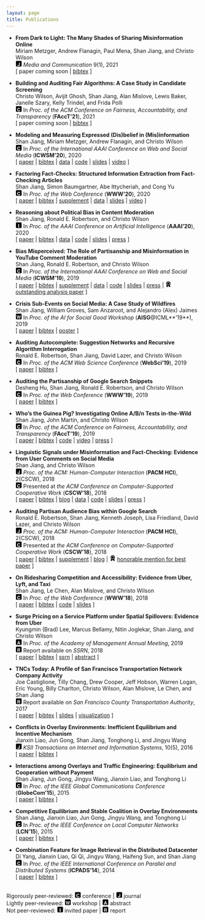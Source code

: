 ```yaml
---
layout: page
title: Publications
---
```


* **From Dark to Light: The Many Shades of Sharing Misinformation Online**  
Miriam Metzger, Andrew Flanagin, Paul Mena, Shan Jiang, and Christo Wilson  
<img src="../images/letters/j.svg" width="16"> *Media and Communication* 9(1), 2021  
\[ paper coming soon \| [bibtex](mac21_bib.txt) \]

* **Building and Auditing Fair Algorithms: A Case Study in Candidate Screening**  
Christo Wilson, Avijit Ghosh, Shan Jiang, Alan Mislove, Lewis Baker, Janelle Szary, Kelly Trindel, and Frida Polli  
<img src="../images/letters/c.svg" width="16"> In *Proc. of the ACM Conference on Fairness, Accountability, and Transparency* (**FAccT’21**), 2021  
\[ paper coming soon \| [bibtex](fat21_bib.txt) \] <!-- acceptance rate: 82/328=25.0% -->

* **Modeling and Measuring Expressed (Dis)belief in (Mis)information**  
Shan Jiang, Miriam Metzger, Andrew Flanagin, and Christo Wilson  
<img src="../images/letters/c.svg" width="16"> In *Proc. of the International AAAI Conference on Web and Social Media* (**ICWSM’20**), 2020  
\[ [paper](icwsm20_paper.pdf) \| [bibtex](icwsm20_bib.txt) \| [data](../resources/#misinformation) \| [code](https://github.com/printfoo/misinfo-cscw2018-icwsm2020) \| [slides](icwsm20_slides.pdf) \| [video](https://youtu.be/ZHY1hzJ_F9o) \] <!-- acceptance rate: 33/195=16.9% -->

* **Factoring Fact-Checks: Structured Information Extraction from Fact-Checking Articles**  
Shan Jiang, Simon Baumgartner, Abe Ittycheriah, and Cong Yu  
<img src="../images/letters/c.svg" width="16"> In *Proc. of the Web Conference* (**WWW’20**), 2020  
\[ [paper](www20_paper.pdf) \| [bibtex](www20_bib.txt) \| [supplement](www20_supplement.pdf) \| [data](../resources/#fact-checks) \| [slides](www20_slides.pdf) \| [video](https://youtu.be/9Kp9GdItRjs) \] <!-- acceptance rate: 217/1,129=19.2% -->

* **Reasoning about Political Bias in Content Moderation**  
Shan Jiang, Ronald E. Robertson, and Christo Wilson  
<img src="../images/letters/i.svg" width="16"> In *Proc. of the AAAI Conference on Artificial Intelligence* (**AAAI’20**), 2020  
\[ [paper](aaai20_paper.pdf) \| [bibtex](aaai20_bib.txt) \| [data](../resources/#content-moderation) \| [code](https://github.com/printfoo/moderation-icwsm2019-aaai2020) \| [slides](aaai20_slides.pdf) \| [press](https://arstechnica.com/science/2020/02/researchers-have-already-tested-googles-algorithms-for-political-bias) \] <!-- invited to sister conference track: 16/16=100% -->

* **Bias Misperceived: The Role of Partisanship and Misinformation in YouTube Comment Moderation**  
Shan Jiang, Ronald E. Robertson, and Christo Wilson  
<img src="../images/letters/c.svg" width="16"> In *Proc. of the International AAAI Conference on Web and Social Media* (**ICWSM’19**), 2019    
\[ [paper](icwsm19_paper.pdf) \| [bibtex](icwsm19_bib.txt) \| [supplement](icwsm19_supplement.pdf) \| [data](../resources/#content-moderation) \| [code](https://github.com/printfoo/moderation-icwsm2019-aaai2020) \| [slides](icwsm19_slides.pdf)  \| [press](https://arstechnica.com/science/2020/02/researchers-have-already-tested-googles-algorithms-for-political-bias) \| <img src="../images/icons/medal.svg" width="16"> [outstanding analysis paper](https://twitter.com/cerenbudak/status/1138852430928646145)<!-- 1/238=0.4% --> \] <!-- acceptance rate: 51/238=21.4% -->  

* **Crisis Sub-Events on Social Media: A Case Study of Wildfires**  
Shan Jiang, William Groves, Sam Anzaroot, and Alejandro (Alex) Jaimes  
<img src="../images/letters/w.svg" width="16"> In *Proc. of the AI for Social Good Workshop* (**AISG**@ICML**’19**), 2019  
\[ [paper](aisg19_paper.pdf) \| [bibtex](aisg19_bib.txt) \| [poster](aisg19_poster.pdf) \] <!-- oral presentation rate: 10/57=17.5% -->

* **Auditing Autocomplete: Suggestion Networks and Recursive Algorithm Interrogation**  
Ronald E. Robertson, Shan Jiang, David Lazer, and Christo Wilson  
<img src="../images/letters/c.svg" width="16"> In *Proc. of the ACM Web Science Conference* (**WebSci’19**), 2019  
\[ [paper](websci19_paper.pdf) \| [bibtex](websci19_bib.txt) \] <!-- acceptance rate: 31/130=23.8% --> 

* **Auditing the Partisanship of Google Search Snippets**  
Desheng Hu, Shan Jiang, Ronald E. Robertson, and Christo Wilson  
<img src="../images/letters/c.svg" width="16"> In *Proc. of the Web Conference* (**WWW’19**), 2019  
\[ [paper](www19_paper.pdf) \| [bibtex](www19_bib.txt) \] <!-- acceptance rate: 225/1,247=18.0% -->

* **Who’s the Guinea Pig? Investigating Online A/B/n Tests in-the-Wild**  
Shan Jiang, John Martin, and Christo Wilson  
<img src="../images/letters/c.svg" width="16"> In *Proc. of the ACM Conference on Fairness, Accountability, and Transparency* (**FAccT’19**), 2019  
\[ [paper](fat19_paper.pdf) \| [bibtex](fat19_bib.txt) \| [code](https://github.com/printfoo/abtest-fat2019) \| [video](https://youtu.be/ZxknxkHiIkM) \| [press](https://www.fastcompany.com/90306916/were-all-being-manipulated-by-a-b-testing-all-the-time) \] <!-- acceptance rate: 39/162=24.1% -->

* **Linguistic Signals under Misinformation and Fact-Checking: Evidence from User Comments on Social Media**  
Shan Jiang, and Christo Wilson  
<img src="../images/letters/j.svg" width="16"> *Proc. of the ACM: Human-Computer Interaction* (**PACM HCI**), 2(CSCW), 2018  
<img src="../images/letters/c.svg" width="16"> Presented at *the ACM Conference on Computer-Supported Cooperative Work* (**CSCW’18**), 2018  
\[ [paper](cscw18a_paper.pdf) \| [bibtex](cscw18a_bib.txt) \| [blog](https://medium.com/acm-cscw/people-get-touchy-about-misinformation-and-about-the-truth-too-9930563d96d8) \| [data](../resources/#misinformation) \| [code](https://github.com/printfoo/misinfo-cscw2018-icwsm2020) \| [slides](cscw18a_slides.pdf) \| [press](https://hopenothate.com/2018/10/21/extremism-is-on-the-ballot) \] <!-- acceptance rate: 185/722=25.6% -->

* **Auditing Partisan Audience Bias within Google Search**  
Ronald E. Robertson, Shan Jiang, Kenneth Joseph, Lisa Friedland, David Lazer, and Christo Wilson  
<img src="../images/letters/j.svg" width="16"> *Proc. of the ACM: Human-Computer Interaction* (**PACM HCI**), 2(CSCW), 2018  
<img src="../images/letters/c.svg" width="16"> Presented at *the ACM Conference on Computer-Supported Cooperative Work* (**CSCW’18**), 2018    
\[ [paper](cscw18b_paper.pdf) \| [bibtex](cscw18b_bib.txt) \| [supplement](cscw18b_supplement.pdf) \| [blog](https://medium.com/acm-cscw/is-it-the-algorithms-or-us-96d966aebbdb) \| <img src="../images/icons/medal.svg" width="16"> [honorable mention for best paper](https://medium.com/acm-cscw/announcing-the-best-of-cscw-2018-b98cb91e0f61)<!-- : 30/1,106=2.7% --> \] <!-- acceptance rate: 185/722=25.6% -->  

* **On Ridesharing Competition and Accessibility: Evidence from Uber, Lyft, and Taxi**  
Shan Jiang, Le Chen, Alan Mislove, and Christo Wilson  
<img src="../images/letters/c.svg" width="16"> In *Proc. of the Web Conference* (**WWW’18**), 2018  
\[ [paper](www18_paper.pdf) \| [bibtex](www18_bib.txt) \| [code](https://github.com/printfoo/ridesharing-www2018) \| [slides](www18_slides.pdf) \] <!-- acceptance rate: 171/1,155=14.8% -->

* **Surge Pricing on a Service Platform under Spatial Spillovers: Evidence from Uber**  
Kyungmin (Brad) Lee, Marcus Bellamy, Nitin Joglekar, Shan Jiang, and Christo Wilson  
<img src="../images/letters/a.svg" width="16"> In *Proc. of the Academy of Management Annual Meeting*, 2019  
<img src="../images/letters/r.svg" width="16"> Report available on *SSRN*, 2018  
\[ [paper](ssrn18_paper.pdf) \| [bibtex](ssrn18_bib.txt) \| [ssrn](https://ssrn.com/abstract=3261811) \| [abstract](https://journals.aom.org/doi/abs/10.5465/AMBPP.2019.16279abstract) \]

* **TNCs Today: A Profile of San Francisco Transportation Network Company Activity**  
Joe Castiglione, Tilly Chang, Drew Cooper, Jeff Hobson, Warren Logan, Eric Young, Billy Charlton, Christo Wilson, Alan Mislove, Le Chen, and Shan Jiang  
<img src="../images/letters/r.svg" width="16"> Report available on *San Francisco County Transportation Authority*, 2017  
\[ [paper](sfcta17_paper.pdf) \| [bibtex](sfcta17_bib.txt) \| [slides](sfcta17_slides.pdf) \| [visualization](https://tncstoday.sfcta.org) \]

* **Conflicts in Overlay Environments: Inefficient Equilibrium and Incentive Mechanism**  
Jianxin Liao, Jun Gong, Shan Jiang, Tonghong Li, and Jingyu Wang  
<img src="../images/letters/j.svg" width="16"> *KSII Transactions on Internet and Information Systems*, 10(5), 2016  
\[ [paper](tiis16_paper.pdf) \| [bibtex](tiis16_bib.txt) \]

* **Interactions among Overlays and Traffic Engineering: Equilibrium and Cooperation without Payment**  
Shan Jiang, Jun Gong, Jingyu Wang, Jianxin Liao, and Tonghong Li  
<img src="../images/letters/c.svg" width="16"> In *Proc. of the IEEE Global Communications Conference* (**GlobeCom’15**), 2015  
\[ [paper](globecom15_paper.pdf) \| [bibtex](globecom15_bib.txt) \] <!-- acceptance rate: 915/2,614=35.0% -->

* **Competitive Equilibrium and Stable Coalition in Overlay Environments**  
Shan Jiang, Jianxin Liao, Jun Gong, Jingyu Wang, and Tonghong Li  
<img src="../images/letters/c.svg" width="16"> In *Proc. of the IEEE Conference on Local Computer Networks* (**LCN’15**), 2015  
\[ [paper](lcn15_paper.pdf) \| [bibtex](lcn15_bib.txt) \] <!-- acceptance rate: 44/145=30.3% -->

* **Combination Feature for Image Retrieval in the Distributed Datacenter**   
Di Yang, Jianxin Liao, Qi Qi, Jingyu Wang, Haifeng Sun, and Shan Jiang  
<img src="../images/letters/c.svg" width="16"> In *Proc. of the IEEE International Conference on Parallel and Distributed Systems* (**ICPADS’14**), 2014  
\[ [paper](icpads14_paper.pdf) \| [bibtex](icpads14_bib.txt) \] <!-- acceptance rate: 96/322=29.8% -->

&nbsp;  
Rigorously peer-reviewed: <img src="../images/letters/c.svg" width="16"> conference \| <img src="../images/letters/j.svg" width="16"> journal  
Lightly peer-reviewed: <img src="../images/letters/w.svg" width="16"> workshop \| <img src="../images/letters/a.svg" width="16"> abstract  
Not peer-reviewed: <img src="../images/letters/i.svg" width="16"> invited paper \| <img src="../images/letters/r.svg" width="16"> report  
